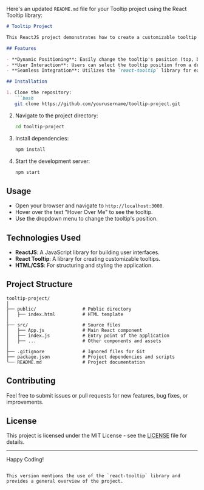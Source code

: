 Here's an updated `README.md` file for your Tooltip project using the React Tooltip library:

```markdown
# Tooltip Project

This ReactJS project demonstrates how to create a customizable tooltip using the `react-tooltip` library. The tooltip's position can be dynamically changed based on user input.

## Features

- **Dynamic Positioning**: Easily change the tooltip's position (top, bottom, left, or right) based on user selection.
- **User Interaction**: Users can select the tooltip position from a dropdown menu.
- **Seamless Integration**: Utilizes the `react-tooltip` library for easy and flexible tooltip implementation.

## Installation

1. Clone the repository:
   ```bash
   git clone https://github.com/yourusername/tooltip-project.git
   ```

2. Navigate to the project directory:
   ```bash
   cd tooltip-project
   ```

3. Install dependencies:
   ```bash
   npm install
   ```

4. Start the development server:
   ```bash
   npm start
   ```

## Usage

- Open your browser and navigate to `http://localhost:3000`.
- Hover over the text "Hover Over Me" to see the tooltip.
- Use the dropdown menu to change the tooltip's position.

## Technologies Used

- **ReactJS**: A JavaScript library for building user interfaces.
- **React Tooltip**: A library for creating customizable tooltips.
- **HTML/CSS**: For structuring and styling the application.

## Project Structure

```
tooltip-project/
│
├── public/                 # Public directory
│   ├── index.html          # HTML template
│
├── src/                    # Source files
│   ├── App.js              # Main React component
│   ├── index.js            # Entry point of the application
│   ├── ...                 # Other components and assets
│
├── .gitignore              # Ignored files for Git
├── package.json            # Project dependencies and scripts
└── README.md               # Project documentation
```

## Contributing

Feel free to submit issues or pull requests for new features, bug fixes, or improvements.

## License

This project is licensed under the MIT License - see the [LICENSE](LICENSE) file for details.

---

Happy Coding!
```

This version mentions the use of the `react-tooltip` library and provides a general overview of the project.
